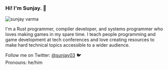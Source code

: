 ### Hi! I'm Sunjay. :wave:

![sunjay varma](https://user-images.githubusercontent.com/530939/87268949-d7ee9900-c499-11ea-9518-64f730fced38.jpg)

I'm a Rust programmer, compiler developer, and systems programmer who loves making games in my spare time. I teach people programming and game development at tech conferences and love creating resources to make hard technical topics accessible to a wider audience.

Follow me on Twitter: [@sunjay03](https://twitter.com/sunjay03) :bird: <br>
Pronouns: he/him 

<!--
**sunjay/sunjay** is a ✨ _special_ ✨ repository because its `README.md` (this file) appears on your GitHub profile.

Here are some ideas to get you started:

- 🔭 I’m currently working on ...
- 🌱 I’m currently learning ...
- 👯 I’m looking to collaborate on ...
- 🤔 I’m looking for help with ...
- 💬 Ask me about ...
- 📫 How to reach me: ...
- 😄 Pronouns: ...
- ⚡ Fun fact: ...
-->
